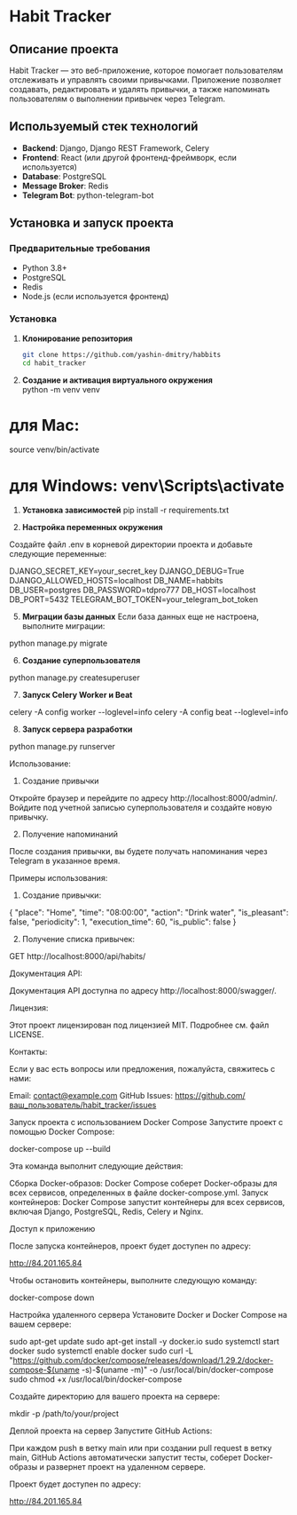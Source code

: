# Habit Tracker

## Описание проекта

Habit Tracker — это веб-приложение, которое помогает пользователям отслеживать 
и управлять своими привычками. Приложение позволяет создавать, редактировать 
и удалять привычки, а также напоминать пользователям о выполнении привычек 
через Telegram.

## Используемый стек технологий

- **Backend**: Django, Django REST Framework, Celery
- **Frontend**: React (или другой фронтенд-фреймворк, если используется)
- **Database**: PostgreSQL
- **Message Broker**: Redis
- **Telegram Bot**: python-telegram-bot

## Установка и запуск проекта

### Предварительные требования

- Python 3.8+
- PostgreSQL
- Redis
- Node.js (если используется фронтенд)

### Установка

1. **Клонирование репозитория**

   ```bash
   git clone https://github.com/yashin-dmitry/habbits
   cd habit_tracker

2. **Создание и активация виртуального окружения**   
python -m venv venv
# для Mac: 
source venv/bin/activate
# для Windows: venv\Scripts\activate

1. **Установка зависимостей**
pip install -r requirements.txt

2. **Настройка переменных окружения**

Создайте файл .env в корневой директории проекта и добавьте следующие 
переменные:

DJANGO_SECRET_KEY=your_secret_key
DJANGO_DEBUG=True
DJANGO_ALLOWED_HOSTS=localhost
DB_NAME=habbits
DB_USER=postgres
DB_PASSWORD=tdpro777
DB_HOST=localhost
DB_PORT=5432
TELEGRAM_BOT_TOKEN=your_telegram_bot_token

5. **Миграции базы данных**
Если база данных еще не настроена, выполните миграции:

python manage.py migrate

6. **Создание суперпользователя**

python manage.py createsuperuser

7. **Запуск Celery Worker и Beat**

celery -A config worker --loglevel=info
celery -A config beat --loglevel=info

8. **Запуск сервера разработки**

python manage.py runserver


Использование:

1) Создание привычки

Откройте браузер и перейдите по адресу http://localhost:8000/admin/. 
Войдите под учетной записью суперпользователя и создайте новую привычку.

2) Получение напоминаний

После создания привычки, вы будете получать напоминания через Telegram 
в указанное время.


Примеры использования:

1) Создание привычки:


{
  "place": "Home",
  "time": "08:00:00",
  "action": "Drink water",
  "is_pleasant": false,
  "periodicity": 1,
  "execution_time": 60,
  "is_public": false
}

2) Получение списка привычек:

GET http://localhost:8000/api/habits/

Документация API:

Документация API доступна по адресу http://localhost:8000/swagger/.

Лицензия:

Этот проект лицензирован под лицензией MIT. Подробнее см. файл LICENSE.

Контакты:

Если у вас есть вопросы или предложения, пожалуйста, свяжитесь с нами:

Email: contact@example.com
GitHub Issues: https://github.com/ваш_пользователь/habit_tracker/issues




  Запуск проекта с использованием Docker Compose
  Запустите проект с помощью Docker Compose:

docker-compose up --build

Эта команда выполнит следующие действия:

Сборка Docker-образов: Docker Compose соберет Docker-образы для всех сервисов, определенных в файле docker-compose.yml.
Запуск контейнеров: Docker Compose запустит контейнеры для всех сервисов, включая Django, PostgreSQL, Redis, Celery и Nginx.

  Доступ к приложению

После запуска контейнеров, проект будет доступен по адресу:


http://84.201.165.84

Чтобы остановить контейнеры, выполните следующую команду:

docker-compose down

  Настройка удаленного сервера
  Установите Docker и Docker Compose на вашем сервере:

sudo apt-get update
sudo apt-get install -y docker.io
sudo systemctl start docker
sudo systemctl enable docker
sudo curl -L "https://github.com/docker/compose/releases/download/1.29.2/docker-compose-$(uname -s)-$(uname -m)" -o /usr/local/bin/docker-compose
sudo chmod +x /usr/local/bin/docker-compose


Создайте директорию для вашего проекта на сервере:

mkdir -p /path/to/your/project 

  Деплой проекта на сервер
  Запустите GitHub Actions:

При каждом push в ветку main или при создании pull request в ветку main, GitHub Actions автоматически запустит тесты, соберет Docker-образы и развернет проект на удаленном сервере.

Проект будет доступен по адресу:


http://84.201.165.84
